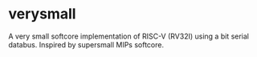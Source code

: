 # verysmall
A very small softcore implementation of RISC-V (RV32I) using a bit serial databus. Inspired by supersmall MIPs softcore.

